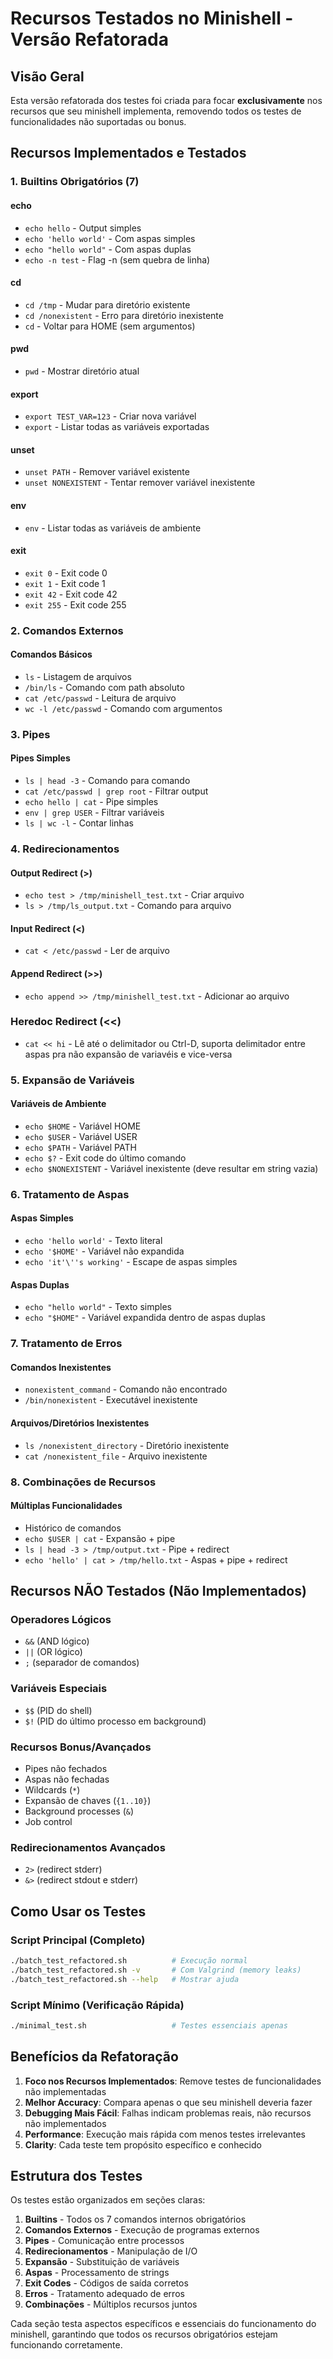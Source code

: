 # Recursos Testados no Minishell - Versão Refatorada

## Visão Geral

Esta versão refatorada dos testes foi criada para focar **exclusivamente** nos recursos que seu minishell implementa, removendo todos os testes de funcionalidades não suportadas ou bonus.

## Recursos Implementados e Testados

### 1. Builtins Obrigatórios (7)

#### echo
- `echo hello` - Output simples
- `echo 'hello world'` - Com aspas simples
- `echo "hello world"` - Com aspas duplas  
- `echo -n test` - Flag -n (sem quebra de linha)

#### cd
- `cd /tmp` - Mudar para diretório existente
- `cd /nonexistent` - Erro para diretório inexistente
- `cd` - Voltar para HOME (sem argumentos)

#### pwd
- `pwd` - Mostrar diretório atual

#### export
- `export TEST_VAR=123` - Criar nova variável
- `export` - Listar todas as variáveis exportadas

#### unset
- `unset PATH` - Remover variável existente
- `unset NONEXISTENT` - Tentar remover variável inexistente

#### env
- `env` - Listar todas as variáveis de ambiente

#### exit
- `exit 0` - Exit code 0
- `exit 1` - Exit code 1
- `exit 42` - Exit code 42
- `exit 255` - Exit code 255

### 2. Comandos Externos

#### Comandos Básicos
- `ls` - Listagem de arquivos
- `/bin/ls` - Comando com path absoluto
- `cat /etc/passwd` - Leitura de arquivo
- `wc -l /etc/passwd` - Comando com argumentos

### 3. Pipes

#### Pipes Simples
- `ls | head -3` - Comando para comando
- `cat /etc/passwd | grep root` - Filtrar output
- `echo hello | cat` - Pipe simples
- `env | grep USER` - Filtrar variáveis
- `ls | wc -l` - Contar linhas

### 4. Redirecionamentos

#### Output Redirect (>)
- `echo test > /tmp/minishell_test.txt` - Criar arquivo
- `ls > /tmp/ls_output.txt` - Comando para arquivo

#### Input Redirect (<)
- `cat < /etc/passwd` - Ler de arquivo

#### Append Redirect (>>)
- `echo append >> /tmp/minishell_test.txt` - Adicionar ao arquivo

### Heredoc Redirect (<<)
- `cat << hi` - Lê até o delimitador ou Ctrl-D, suporta delimitador entre aspas pra não expansão de variavéis e vice-versa

### 5. Expansão de Variáveis

#### Variáveis de Ambiente
- `echo $HOME` - Variável HOME
- `echo $USER` - Variável USER
- `echo $PATH` - Variável PATH
- `echo $?` - Exit code do último comando
- `echo $NONEXISTENT` - Variável inexistente (deve resultar em string vazia)

### 6. Tratamento de Aspas

#### Aspas Simples
- `echo 'hello world'` - Texto literal
- `echo '$HOME'` - Variável não expandida
- `echo 'it'\''s working'` - Escape de aspas simples

#### Aspas Duplas
- `echo "hello world"` - Texto simples
- `echo "$HOME"` - Variável expandida dentro de aspas duplas

### 7. Tratamento de Erros

#### Comandos Inexistentes
- `nonexistent_command` - Comando não encontrado
- `/bin/nonexistent` - Executável inexistente

#### Arquivos/Diretórios Inexistentes
- `ls /nonexistent_directory` - Diretório inexistente
- `cat /nonexistent_file` - Arquivo inexistente

### 8. Combinações de Recursos

#### Múltiplas Funcionalidades
- Histórico de comandos
- `echo $USER | cat` - Expansão + pipe
- `ls | head -3 > /tmp/output.txt` - Pipe + redirect
- `echo 'hello' | cat > /tmp/hello.txt` - Aspas + pipe + redirect

## Recursos NÃO Testados (Não Implementados)

### Operadores Lógicos
- `&&` (AND lógico)
- `||` (OR lógico)
- `;` (separador de comandos)

### Variáveis Especiais
- `$$` (PID do shell)
- `$!` (PID do último processo em background)

### Recursos Bonus/Avançados
- Pipes não fechados
- Aspas não fechadas
- Wildcards (`*`)
- Expansão de chaves (`{1..10}`)
- Background processes (`&`)
- Job control

### Redirecionamentos Avançados
- `2>` (redirect stderr)
- `&>` (redirect stdout e stderr)

## Como Usar os Testes

### Script Principal (Completo)
```bash
./batch_test_refactored.sh          # Execução normal
./batch_test_refactored.sh -v       # Com Valgrind (memory leaks)
./batch_test_refactored.sh --help   # Mostrar ajuda
```

### Script Mínimo (Verificação Rápida)
```bash
./minimal_test.sh                   # Testes essenciais apenas
```

## Benefícios da Refatoração

1. **Foco nos Recursos Implementados**: Remove testes de funcionalidades não implementadas
2. **Melhor Accuracy**: Compara apenas o que seu minishell deveria fazer
3. **Debugging Mais Fácil**: Falhas indicam problemas reais, não recursos não implementados
4. **Performance**: Execução mais rápida com menos testes irrelevantes
5. **Clarity**: Cada teste tem propósito específico e conhecido

## Estrutura dos Testes

Os testes estão organizados em seções claras:

1. **Builtins** - Todos os 7 comandos internos obrigatórios
2. **Comandos Externos** - Execução de programas externos
3. **Pipes** - Comunicação entre processos
4. **Redirecionamentos** - Manipulação de I/O
5. **Expansão** - Substituição de variáveis
6. **Aspas** - Processamento de strings
7. **Exit Codes** - Códigos de saída corretos
8. **Erros** - Tratamento adequado de erros
9. **Combinações** - Múltiplos recursos juntos

Cada seção testa aspectos específicos e essenciais do funcionamento do minishell, garantindo que todos os recursos obrigatórios estejam funcionando corretamente.
